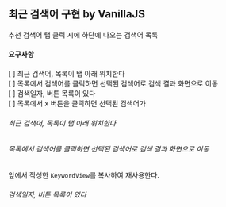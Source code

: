 ## 최근 검색어 구현 by VanillaJS
추천 검색어 탭 클릭 시에 하단에 나오는 검색어 목록

#### 요구사항
[ ] 최근 검색어, 목록이 탭 아래 위치한다   
[ ] 목록에서 검색어를 클릭하면 선택된 검색어로 검색 결과 화면으로 이동   
[ ] 검색일자, 버튼 목록이 있다    
[ ] 목록에서 x 버튼을 클릭하면 선택된 검색어가


###### 최근 검색어, 목록이 탭 아래 위치한다   
###### 목록에서 검색어를 클릭하면 선택된 검색어로 검색 결과 화면으로 이동 
앞에서 작성한 `KeywordView`를 복사하여 재사용한다.

###### 검색일자, 버튼 목록이 있다    


